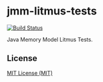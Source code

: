 # jmm-litmus-tests

[![Build Status](https://github.com/morazow/jmm-litmus-tests/actions/workflows/ci.yml/badge.svg)](https://github.com/morazow/jmm-litmus-tests/actions/workflows/ci.yml)

Java Memory Model Litmus Tests.

## License

[MIT License (MIT)](LICENSE)
